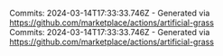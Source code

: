 Commits: 2024-03-14T17:33:33.746Z - Generated via https://github.com/marketplace/actions/artificial-grass
<br>
Commits: 2024-03-14T17:33:33.746Z - Generated via https://github.com/marketplace/actions/artificial-grass
<br>
